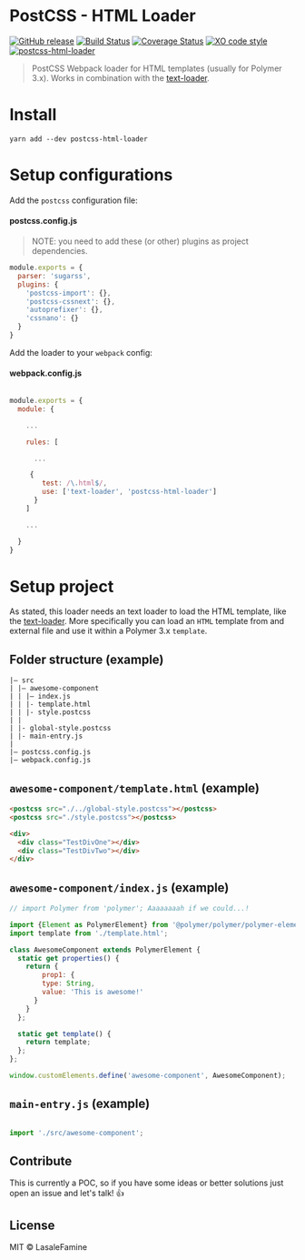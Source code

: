 # PostCSS - HTML Loader

[![GitHub release](https://img.shields.io/github/release/PolymerX/postcss-html-loader.svg?style=flat-square)](https://github.com/PolymerX/postcss-html-loader)
[![Build Status](https://travis-ci.org/PolymerX/postcss-html-loader.svg?branch=master&style=flat-square)](https://travis-ci.org/PolymerX/postcss-html-loader)
[![Coverage Status](https://coveralls.io/repos/github/PolymerX/postcss-html-loader/badge.svg?branch=master&style=flat-square)](https://coveralls.io/github/PolymerX/postcss-html-loader?branch=master)
[![XO code style](https://img.shields.io/badge/code_style-XO-5ed9c7.svg?style=flat-square)](https://github.com/sindresorhus/xo)
[![postcss-html-loader](https://img.shields.io/badge/polymerX-postcss--html--loader-red.svg?style=flat-square)](https://github.com/PolymerX/postcss-html-loader)

> PostCSS Webpack loader for HTML templates (usually for Polymer 3.x). Works in combination with the [text-loader](https://www.npmjs.com/package/text-loader).

# Install

    yarn add --dev postcss-html-loader

# Setup configurations

Add the `postcss` configuration file:

#### postcss.config.js

> NOTE: you need to add these (or other) plugins as project dependencies.

```js
module.exports = {
  parser: 'sugarss',
  plugins: {
    'postcss-import': {},
    'postcss-cssnext': {},
    'autoprefixer': {},
    'cssnano': {}
  }
}
```

Add the loader to your `webpack` config:

#### webpack.config.js

```js

module.exports = {
  module: {

    ...

    rules: [

      ...

     {
        test: /\.html$/,
        use: ['text-loader', 'postcss-html-loader']
      }
    ]

    ...

  }
}

```


# Setup project

As stated, this loader needs an text loader to load the HTML template, like the [text-loader](https://www.npmjs.com/package/text-loader). More specifically you can load an `HTML` template from and external file and use it within a Polymer 3.x `template`.

## Folder structure (example)

    |– src
    | |– awesome-component
    | | |– index.js
    | | |- template.html
    | | |- style.postcss
    | |
    | |- global-style.postcss
    | |- main-entry.js
    |
    |– postcss.config.js
    |– webpack.config.js

## `awesome-component/template.html` (example)

```html
<postcss src="./../global-style.postcss"></postcss>
<postcss src="./style.postcss"></postcss>

<div>
  <div class="TestDivOne"></div>
  <div class="TestDivTwo"></div>
</div>
```

## `awesome-component/index.js` (example)

```js
// import Polymer from 'polymer'; Aaaaaaaah if we could...!

import {Element as PolymerElement} from '@polymer/polymer/polymer-element';
import template from './template.html';

class AwesomeComponent extends PolymerElement {
  static get properties() {
    return {
        prop1: {
        type: String,
        value: 'This is awesome!'
      }
    }
  };

  static get template() {
    return template;
  };
};

window.customElements.define('awesome-component', AwesomeComponent);

```

## `main-entry.js` (example)

```js

import './src/awesome-component';

```


## Contribute

This is currently a POC, so if you have some ideas or better solutions just open an issue and let's talk! :+1:

## License

MIT © LasaleFamine